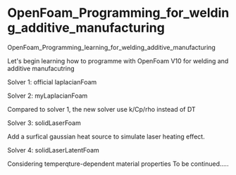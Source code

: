 # OpenFoam_Programming_for_welding_additive_manufacturing
OpenFoam_Programming_learning_for_welding_additive_manufacturing

Let's begin learning how to programme with OpenFoam V10 for welding and additive manufacutring

Solver 1: official laplacianFoam

Solver 2: myLaplacianFoam

Compared to solver 1, the new solver use k/Cp/rho instead of DT

Solver 3: solidLaserFoam

Add a surfical gaussian heat source to simulate laser heating effect.

Solver 4: solidLaserLatentFoam

Considering temperqture-dependent material properties 
To be continued.....
